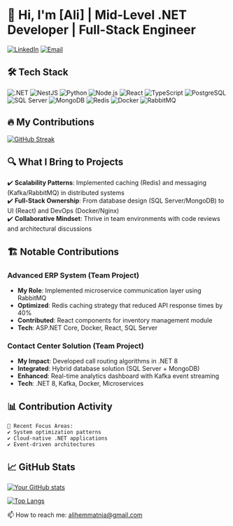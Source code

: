 # 👋 Hi, I'm [Ali] | Mid-Level .NET Developer | Full-Stack Engineer

[![LinkedIn](https://img.shields.io/badge/LinkedIn-0A66C2?style=for-the-badge&logo=linkedin&logoColor=white)](https://www.linkedin.com/in/alihematnia/)
[![Email](https://img.shields.io/badge/Email-D14836?style=for-the-badge&logo=gmail&logoColor=white)](mailto:alihemmatnia@gmail.com)

## 🛠️ Tech Stack
![.NET](https://img.shields.io/badge/.NET-512BD4?style=for-the-badge&logo=dotnet&logoColor=white)
![NestJS](https://img.shields.io/badge/NestJS-E0234E?style=for-the-badge&logo=nestjs&logoColor=white)
![Python](https://img.shields.io/badge/Python-3776AB?style=for-the-badge&logo=python&logoColor=white)
![Node.js](https://img.shields.io/badge/Node.js-339933?style=for-the-badge&logo=nodedotjs&logoColor=white)
![React](https://img.shields.io/badge/React-61DAFB?style=for-the-badge&logo=react&logoColor=black)
![TypeScript](https://img.shields.io/badge/TypeScript-3178C6?style=for-the-badge&logo=typescript&logoColor=white)
![PostgreSQL](https://img.shields.io/badge/PostgreSQL-4169E1?style=for-the-badge&logo=postgresql&logoColor=white)
![SQL Server](https://img.shields.io/badge/SQL_Server-CC2927?style=for-the-badge&logo=microsoft-sql-server&logoColor=white)
![MongoDB](https://img.shields.io/badge/MongoDB-47A248?style=for-the-badge&logo=mongodb&logoColor=white)
![Redis](https://img.shields.io/badge/Redis-DC382D?style=for-the-badge&logo=redis&logoColor=white)
![Docker](https://img.shields.io/badge/Docker-2496ED?style=for-the-badge&logo=docker&logoColor=white)
![RabbitMQ](https://img.shields.io/badge/RabbitMQ-FF6600?style=for-the-badge&logo=rabbitmq&logoColor=white)

## 🔥 My Contributions
[![GitHub Streak](https://streak-stats.demolab.com?user=alihemmatnia&theme=dark)](https://git.io/streak-stats)

## 🔍 What I Bring to Projects
✔️ **Scalability Patterns**: Implemented caching (Redis) and messaging (Kafka/RabbitMQ) in distributed systems  
✔️ **Full-Stack Ownership**: From database design (SQL Server/MongoDB) to UI (React) and DevOps (Docker/Nginx)  
✔️ **Collaborative Mindset**: Thrive in team environments with code reviews and architectural discussions  

## 🏗️ Notable Contributions

### Advanced ERP System (Team Project)
- **My Role**: Implemented microservice communication layer using RabbitMQ
- **Optimized**: Redis caching strategy that reduced API response times by 40%
- **Contributed**: React components for inventory management module
- **Tech**: ASP.NET Core, Docker, React, SQL Server

### Contact Center Solution (Team Project)
- **My Impact**: Developed call routing algorithms in .NET 8
- **Integrated**: Hybrid database solution (SQL Server + MongoDB)
- **Enhanced**: Real-time analytics dashboard with Kafka event streaming
- **Tech**: .NET 8, Kafka, Docker, Microservices

## 📊 Contribution Activity
```text
🌱 Recent Focus Areas:
✔️ System optimization patterns
✔️ Cloud-native .NET applications
✔️ Event-driven architectures
```

## 📈 GitHub Stats
[![Your GitHub stats](https://github-readme-stats.vercel.app/api?username=alihemmatnia&show_icons=true&theme=radical)](https://github.com/alihemmatnia)

[![Top Langs](https://github-readme-stats.vercel.app/api/top-langs/?username=alihemmatnia&layout=compact&theme=radical)](https://github.com/alihemmatnia)


📫 How to reach me: [alihemmatnia@gmail.com](mailto:alihemmatnia@gmail.com)
